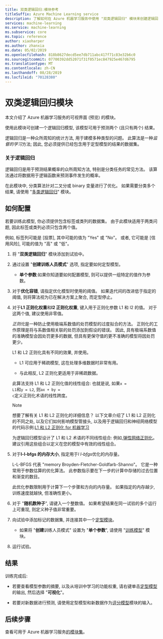 ```yaml
---
title: 双类逻辑回归:模块参考
titleSuffix: Azure Machine Learning service
description: 了解如何在 Azure 机器学习服务中使用 "双类逻辑回归" 模块来创建逻辑回归模型, 该模型可用于预测两个 (且只有两个) 结果。
services: machine-learning
ms.service: machine-learning
ms.subservice: core
ms.topic: reference
author: xiaoharper
ms.author: zhanxia
ms.date: 05/02/2019
ms.openlocfilehash: 818b8627decd5ee7db711abc417f71c83e32b6c0
ms.sourcegitcommit: 07700392dd52071f31f0571ec847925e467d6795
ms.translationtype: MT
ms.contentlocale: zh-CN
ms.lasthandoff: 08/28/2019
ms.locfileid: "70128380"
---
```

# <a name="two-class-logistic-regression-module"></a>双类逻辑回归模块

本文介绍了 Azure 机器学习服务的可视界面 (预览) 的模块。

使用此模块可创建一个逻辑回归模型, 该模型可用于预测两个 (且只有两个) 结果。 

逻辑回归是一种众所周知的统计方法, 用于建模多种类型的问题。 此算法是一种*监督的学习*方法; 因此, 您必须提供已经包含用于定型模型的结果的数据集。  

### <a name="about-logistic-regression"></a>关于逻辑回归  

逻辑回归是用于预测结果概率的众所周知方法, 特别是分类任务的常见方法。 该算法通过将数据用于逻辑函数来预测事件发生的概率。
  
在此模块中, 分类算法针对二叉分或 binary 变量进行了优化。 如果需要分类多个结果, 请使用 "[多类逻辑回归](./multiclass-logistic-regression.md)" 模块。

##  <a name="how-to-configure"></a>如何配置  

若要训练此模型, 你必须提供包含标签或类列的数据集。 由于此模块适用于两类问题, 因此标签或类列必须只包含两个值。 

例如, 标签列可能是 [投票], 其中可能的值为 "Yes" 或 "No"。 或者, 它可能是 [信用风险], 可能的值为 "高" 或 "低"。 
  
1.  将 "**双类逻辑回归**" 模块添加到试验中。  
  
2.  通过设置 "**创建训练人员模式**" 选项, 指定要如何定型模型。  
  
    -   **单个参数**:如果你知道要如何配置模型, 则可以提供一组特定的值作为参数。  
  
3.  对于**优化容错**, 请指定优化模型时使用的阈值。 如果迭代间的改进低于指定的阈值, 则将算法视为已在解决方案上聚合, 而定型停止。  
  
4.  对于**L1 正则化权重**和**l2 正则化权重**, 键入用于正则化参数 L1 和 l2 的值。 对于这两个值, 建议使用非零值。  
  
     *正则化*是一种防止使用极端系数值的处罚模型的过度拟合的方法。 正则化的工作原理是将与系数值相关联的处罚添加到假设的错误。 因此, 具有极端系数值的准确模型会因处罚更多的数据, 但具有更保守值的更不准确的模型将因处罚更少。  
  
     L1 和 L2 正则化具有不同的效果, 并使用。  
  
    -   L1 可应用于稀疏模型, 这在处理多维数据时非常有用。  
  
    -   与此相反, L2 正则化更适用于非稀疏数据。  
  
     此算法支持 L1 和 L2 正则化值的线性组合: 也就是说, 如果<code>x = L1</code>和<code>y = L2</code>, 则<code>ax + by = c</code>定义正则化术语的线性跨度。  
  
    > [!NOTE]
    >  想要了解有关 L1 和 L2 正则化的详细信息？ 以下文章介绍了 L1 和 L2 正则化的不同之处, 以及它们如何影响模型管接头, 以及用于逻辑回归和神经网络模型的代码示例:[L1 和 L2 正则化 for 机器学习](https://msdn.microsoft.com/magazine/dn904675.aspx)  
    >
    > 为逻辑回归模型设计了 L1 和 L2 术语的不同线性组合: 例如,[弹性网络正则化](https://wikipedia.org/wiki/Elastic_net_regularization)。 建议引用这些组合以定义在您的模型中有效的线性组合。
      
5.  对于**l-l-bfgs 的内存大小**, 指定用于*l l-bfgs*优化的内存量。  
  
     L-L-BFGS 代表 "memory Broyden-Fletcher-Goldfarb-Shanno"。 它是一种常用于参数估算的优化算法。 此参数指示要在下一步的计算中存储的过去位置和渐变的数目。  
  
     此优化参数限制用于计算下一个步骤和方向的内存量。 如果指定的内存越少, 训练速度就越快, 但准确性更小。  
  
6.  对于 "**随机数种子**", 请键入一个整数值。 如果希望结果在同一试验的多个运行上可重现, 则定义种子值非常重要。  
  
  
8. 向试验中添加标记的数据集, 并连接其中一个[定型模块](module-reference.md)。  
  
    -   如果将 "**创建**训练人员模式" 设置为 "**单个参数**", 请使用 "[训练模型](./train-model.md)" 模块。  
  
9. 运行试验。  
  
## <a name="results"></a>结果

训练完成后:

+ 若要查看模型参数的摘要, 以及从培训中学习的功能权重, 请右键单击[定型模型](./train-model.md)的输出, 然后选择 "**可视化**"。   
  
+ 若要对新数据进行预测, 请使用定型模型和新数据作为[评分模型](./score-model.md)模块的输入。 


## <a name="next-steps"></a>后续步骤

查看可用于 Azure 机器学习服务[的模块集](module-reference.md)。 